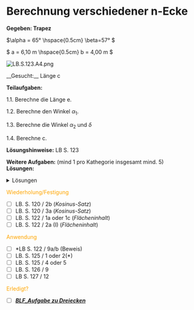 <!--
author: Christian Golnik

language: de

@style
.lia-effect__circle {
    display: none !important;
}

@media (min-width: 600px) {
    .newspaper {
        column-count: 2;
        column-gap: 40px;
        column-rule: 1px solid lightblue;
    }
}

h1, h2, h3, h4, h5, h6 {
  column-span: all;
}

.cb {
    break-before: column;
}
@end

mode: Presentation

@onload
window.LIA.settings.font_size = 2
@end

-->

# Berechnung verschiedener n-Ecke

<section class="newspaper">

__Gegeben: Trapez__

$\alpha = 65° \hspace{0.5cm} \beta=57° $

$ a = 6,10 m \hspace{0.5cm} b = 4,00 m $

![LB.S.123.A4.png](https://diversewolken.ddns.net/nextcloud/index.php/s/a9T95TCgBDyqoEk/download)<!-- style="width: 80%" -->

<p class="cb"> __Gesucht:__ Länge c </p>

__Teilaufgaben:__

 1.1. Berechne die Länge e.

 1.2. Berechne den Winkel $\alpha_1$.

 1.3. Berechne die Winkel $\alpha_2$ und $\delta$

 1.4. Berechne c.

__Lösungshinweise:__ LB S. 123

__Weitere Aufgaben:__ (mind 1 pro Kathegorie insgesamt mind. 5) <br>
 __Lösungen:__
 <details>
    <summary> Lösungen </summary>
      https://ogy.de/10bDreieck1   

      [qr-code](https://diversewolken.ddns.net/nextcloud/index.php/s/2of3Qc6BEJiW94y/download)
 </details>

<span style="color:orange">Wiederholung/Festigung</span>

 - [ ] LB. S. 120 / 2b (_Kosinus-Satz_)
 - [ ] LB. S. 120 / 3a (_Kosinus-Satz_)
 - [ ] LB. S. 122 / 1a oder 1c (_Flächeninhalt_)
 - [ ] LB. S. 122 / 2a (I)  (_Flächeninhalt_)

 <span style="color:orange">Anwendung</span>

 - [ ] *LB S. 122 / 9a/b (Beweis)
 - [ ] LB. S. 125 / 1 oder 2(*)
 - [ ] LB. S. 125 / 4 oder 5
 - [ ] LB. S. 126 / 9
 - [ ] LB S. 127 / 12

<span style="color:orange">Erledigt?</span>
 
 - [ ] <span style="color:blue">***[BLF_Aufgabe zu Dreiecken](https://liascript.github.io/nightly/?https://raw.githubusercontent.com/wulstbug/Klotzsche/master/02_Mathe/Kl.10_2023_2024/Trigonometrie_09_10_Vorbereitung_KA/BLF_Aehnliche_Aufgabe.md)***</span>

</section>